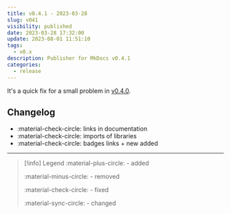 ```yaml
---
title: v0.4.1 - 2023-03-28
slug: v041
visibility: published
date: 2023-03-28 17:32:00
update: 2023-08-01 11:51:10
tags:
  - v0.x
description: Publisher for MkDocs v0.4.1
categories:
  - release
---
```


It's a quick fix for a small problem in [v0.4.0](v040-minifier-and-autonav.md).

<!-- more -->

## Changelog

- :material-check-circle: links in documentation
- :material-check-circle: imports of libraries
- :material-check-circle: badges links + new added

---

> [!info] Legend
> :material-plus-circle: - added
>
> :material-minus-circle: - removed
>
> :material-check-circle: - fixed
>
> :material-sync-circle: - changed
